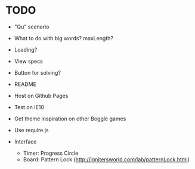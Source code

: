 # TODO

* "Qu" scenario
* What to do with big words? maxLength?
* Loading?
* View specs
* Button for solving?
* README

* Host on Github Pages
* Test on IE10

* Get theme inspiration on other Boggle games
* Use require.js
* Interface
  * Timer: Progress Circle
  * Board: Pattern Lock (http://ignitersworld.com/lab/patternLock.html)
